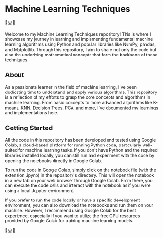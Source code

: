 # Machine Learning Techniques
🚀💻🔬

Welcome to my Machine Learning Techniques repository! This is where I showcase my journey in learning and implementing fundamental machine learning algorithms using Python and popular libraries like NumPy, pandas, and Matplotlib. Through this repository, I aim to share not only the code but also the underlying mathematical concepts that form the backbone of these techniques.

## About

As a passionate learner in the field of machine learning, I've been dedicating time to understand and apply various algorithms. This repository is a reflection of my efforts to grasp the core concepts and algorithms in machine learning. From basic concepts to more advanced algorithms like K-means, KNN, Decision Trees, PCA, and more, I've documented my learnings and implementations here.

## Getting Started

All the code in this repository has been developed and tested using Google Colab, a cloud-based platform for running Python code, particularly well-suited for machine learning tasks. If you don't have Python and the required libraries installed locally, you can still run and experiment with the code by opening the notebooks directly in Google Colab.

To run the code in Google Colab, simply click on the notebook file (with the extension .ipynb) in the repository's directory. This will open the notebook in a new tab on your web browser through Google Colab. From there, you can execute the code cells and interact with the notebook as if you were using a local Jupyter environment.

If you prefer to run the code locally or have a specific development environment, you can also download the notebooks and run them on your machine. However, I recommend using Google Colab for the best experience, especially if you want to utilize the free GPU resources provided by Google Colab for training machine learning models.

🚀💻🔬
